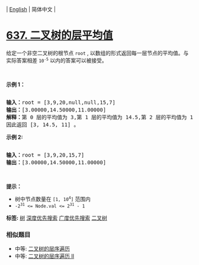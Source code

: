 | [English](README_EN.md) | 简体中文 |

# [637. 二叉树的层平均值](https://leetcode-cn.com/problems/average-of-levels-in-binary-tree)
<p>给定一个非空二叉树的根节点<meta charset="UTF-8" />&nbsp;<code>root</code>&nbsp;, 以数组的形式返回每一层节点的平均值。与实际答案相差&nbsp;<code>10<sup>-5</sup></code> 以内的答案可以被接受。</p>

<p>&nbsp;</p>

<p><strong>示例 1：</strong></p>

<p><img alt="" src="https://assets.leetcode.com/uploads/2021/03/09/avg1-tree.jpg" /></p>

<pre>
<strong>输入：</strong>root = [3,9,20,null,null,15,7]
<strong>输出：</strong>[3.00000,14.50000,11.00000]
<strong>解释：</strong>第 0 层的平均值为 3,第 1 层的平均值为 14.5,第 2 层的平均值为 11 。
因此返回 [3, 14.5, 11] 。
</pre>

<p><strong>示例 2:</strong></p>

<p><img alt="" src="https://assets.leetcode.com/uploads/2021/03/09/avg2-tree.jpg" /></p>

<pre>
<strong>输入：</strong>root = [3,9,20,15,7]
<strong>输出：</strong>[3.00000,14.50000,11.00000]
</pre>

<p>&nbsp;</p>

<p><strong>提示：</strong></p>

<p><meta charset="UTF-8" /></p>

<ul>
	<li>树中节点数量在&nbsp;<code>[1, 10<sup>4</sup>]</code> 范围内</li>
	<li><code>-2<sup>31</sup>&nbsp;&lt;= Node.val &lt;= 2<sup>31</sup>&nbsp;- 1</code></li>
</ul>

**标签:**  [树](https://leetcode-cn.com/tag/tree) [深度优先搜索](https://leetcode-cn.com/tag/depth-first-search) [广度优先搜索](https://leetcode-cn.com/tag/breadth-first-search) [二叉树](https://leetcode-cn.com/tag/binary-tree) 
 ### 相似题目
- 中等:	[二叉树的层序遍历](https://leetcode-cn.com/problems/binary-tree-level-order-traversal) 
- 中等:	[二叉树的层序遍历 II](https://leetcode-cn.com/problems/binary-tree-level-order-traversal-ii) 
